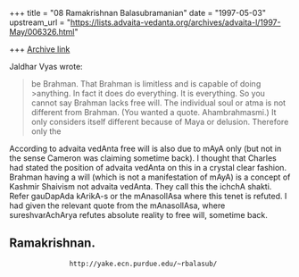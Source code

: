 +++
title = "08 Ramakrishnan Balasubramanian"
date = "1997-05-03"
upstream_url = "https://lists.advaita-vedanta.org/archives/advaita-l/1997-May/006326.html"

+++
[Archive link](https://lists.advaita-vedanta.org/archives/advaita-l/1997-May/006326.html)

Jaldhar Vyas wrote:

>be Brahman.  That Brahman is limitless and is capable of doing >anything.
>In fact it does do everything.  It is everything.  So you cannot say
>Brahman lacks free will.  The individual soul or atma is not different
>from Brahman.  (You wanted a quote.  Ahambrahmasmi.)  It only considers
>itself different because of Maya or delusion.  Therefore only the

According to advaita vedAnta free will is also due to mAyA only (but not
in the sense Cameron was claiming sometime back). I thought that Charles
had stated the position of advaita vedAnta on this in a crystal clear
fashion. Brahman having a will (which is not a manifestation of mAyA) is
a concept of Kashmir Shaivism not advaita vedAnta. They call this the
ichchA shakti. Refer gauDapAda kArikA-s or the mAnasollAsa where this
tenet is refuted. I had given the relevant quote from the mAnasollAsa,
where sureshvarAchArya refutes absolute reality to free will, sometime
back.

Ramakrishnan.
--
                   http://yake.ecn.purdue.edu/~rbalasub/

